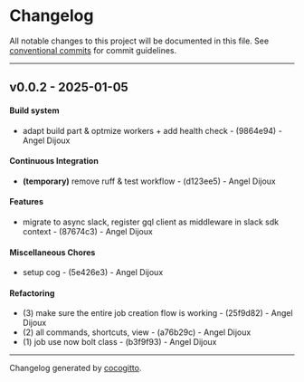 # Changelog
All notable changes to this project will be documented in this file. See [conventional commits](https://www.conventionalcommits.org/) for commit guidelines.

- - -
## v0.0.2 - 2025-01-05
#### Build system
- adapt build part & optmize workers + add health check - (9864e94) - Angel Dijoux
#### Continuous Integration
- **(temporary)** remove ruff & test workflow - (d123ee5) - Angel Dijoux
#### Features
- migrate to async slack, register gql client as middleware in slack sdk context - (87674c3) - Angel Dijoux
#### Miscellaneous Chores
- setup cog - (5e426e3) - Angel Dijoux
#### Refactoring
- (3) make sure the entire job creation flow is working - (25f9d82) - Angel Dijoux
- (2) all commands, shortcuts, view - (a76b29c) - Angel Dijoux
- (1) job use now bolt class - (b3f9f93) - Angel Dijoux

- - -

Changelog generated by [cocogitto](https://github.com/cocogitto/cocogitto).